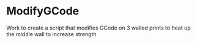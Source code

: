 # ModifyGCode
Work to create a script that modifies GCode on 3 walled prints to heat up the middle wall to increase strength
